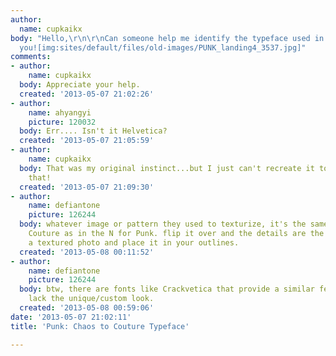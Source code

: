 ```yaml
---
author:
  name: cupkaikx
body: "Hello,\r\n\r\nCan someone help me identify the typeface used in this poster?\r\n\r\nThank
  you![img:sites/default/files/old-images/PUNK_landing4_3537.jpg]"
comments:
- author:
    name: cupkaikx
  body: Appreciate your help.
  created: '2013-05-07 21:02:26'
- author:
    name: ahyangyi
    picture: 120032
  body: Err.... Isn't it Helvetica?
  created: '2013-05-07 21:05:59'
- author:
    name: cupkaikx
  body: That was my original instinct...but I just can't recreate it to look like
    that!
  created: '2013-05-07 21:09:30'
- author:
    name: defiantone
    picture: 126244
  body: whatever image or pattern they used to texturize, it's the same in the R of
    Couture as in the N for Punk. flip it over and the details are the same. find
    a textured photo and place it in your outlines.
  created: '2013-05-08 00:11:52'
- author:
    name: defiantone
    picture: 126244
  body: btw, there are fonts like Crackvetica that provide a similar feel, but they
    lack the unique/custom look.
  created: '2013-05-08 00:59:06'
date: '2013-05-07 21:02:11'
title: 'Punk: Chaos to Couture Typeface'

---
```

